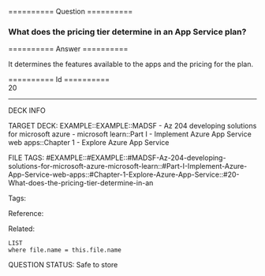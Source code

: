 ========== Question ==========  

### What does the pricing tier determine in an App Service plan?  

========== Answer ==========  

It determines the features available to the apps and the pricing for the plan.

========== Id ==========  
20

---

DECK INFO

TARGET DECK: EXAMPLE::EXAMPLE::MADSF - Az 204 developing solutions for microsoft azure - microsoft learn::Part I - Implement Azure App Service web apps::Chapter 1 - Explore Azure App Service

FILE TAGS: #EXAMPLE::#EXAMPLE::#MADSF-Az-204-developing-solutions-for-microsoft-azure-microsoft-learn::#Part-I-Implement-Azure-App-Service-web-apps::#Chapter-1-Explore-Azure-App-Service::#20-What-does-the-pricing-tier-determine-in-an

Tags:

Reference:

Related:

```dataview
LIST
where file.name = this.file.name
```

QUESTION STATUS: Safe to store
